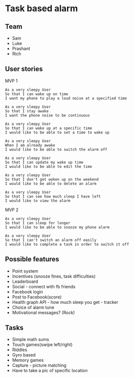 Task based alarm
================

Team
----
* Sam
* Luke
* Prashant
* Rich

User stories
------------
MVP 1
```
As a very sleepy User
So that I can wake up on time
I want my phone to play a loud noise at a specified time

As a very sleepy User
So that I stay awake
I want the phone noise to be continuous

As a very sleepy User
So that I can wake up at a specific time
I would like to be able to set a time to wake up

As a very sleepy User
When I am already awake
I would like to be able to switch the alarm off

As a very sleepy User
So that I can update my wake up time
I would like to be able to edit the time

As a very sleepy User
So that I don't get woken up on the weekend
I would like to be able to delete an alarm

As a very sleepy User
So that I can see how much sleep I have left
I would like to view the alarm
```

MVP 2
```
As a very sleepy User
So that I can sleep for longer
I would like to be able to snooze my phone alarm

As a very sleepy User
So that I can't switch an alarm off easily
I would like to complete a task in order to switch it off

```

Possible features
------------------
* Point system
* Incentives (snooze fines, task difficulties)
* Leaderboard
* Social - connect with fb friends
* Facebook login
* Post to Facebook(score)
* Health graph API - how much sleep you get - tracker
* Choice of alarm tune
* Motivational messages? (Rock)

Tasks
------
* Simple math sums
* Touch games(swipe left/right)
* Riddles
* Gyro based
* Memory games
* Capture - picture matching
* Have to take a pic of specific location
